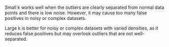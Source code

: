 
Small k works well when the outliers are clearly separated from normal data points and there is low noise. However, it may cause too many false positives in noisy or complex datasets.

Large k is better for noisy or complex datasets with varied densities, as it reduces false positives but may overlook outliers that are not well-separated.
